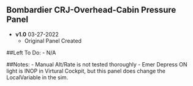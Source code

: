 ## Bombardier CRJ-Overhead-Cabin Pressure Panel
- **v1.0** 03-27-2022
    - Original Panel Created

##Left To Do:
    - N/A
		
##Notes:
    - Manual Alt/Rate is not tested thoroughly
    - Emer Depress ON light is INOP in Virtural Cockpit, but this panel does change the LocalVariable in the sim.
    